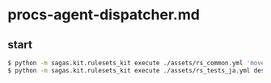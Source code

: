 # procs-agent-dispatcher.md
## start
```bash
$ python -m sagas.kit.rulesets_kit execute ./assets/rs_common.yml 'move_unable'
$ python -m sagas.kit.rulesets_kit execute ./assets/rs_tests_ja.yml describe_object
```



